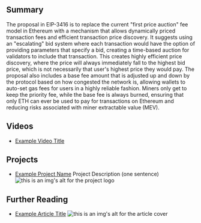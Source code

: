 ## Summary

The proposal in EIP-3416 is to replace the current "first price auction" fee model in Ethereum with a mechanism that allows dynamically priced transaction fees and efficient transaction price discovery. It suggests using an "escalating" bid system where each transaction would have the option of providing parameters that specify a bid, creating a time-based auction for validators to include that transaction. This creates highly efficient price discovery, where the price will always immediately fall to the highest bid price, which is not necessarily that user's highest price they would pay. The proposal also includes a base fee amount that is adjusted up and down by the protocol based on how congested the network is, allowing wallets to auto-set gas fees for users in a highly reliable fashion. Miners only get to keep the priority fee, while the base fee is always burned, ensuring that only ETH can ever be used to pay for transactions on Ethereum and reducing risks associated with miner extractable value (MEV).

## Videos

- [Example Video Title](https://www.youtube.com/watch?v=TDGq4aeevgY)

## Projects

- [Example Project Name](https://xxxx.xxx/xxxxx) Project Description (one sentence) ![this is an img's alt for the project logo](https://xxxx.xxx/project-logo.xxx)

## Further Reading

- [Example Article Title](https://xxxx.xxx/xxxxx) ![this is an img's alt for the article cover](https://xxxx.xxx/article-cover.xxx)
